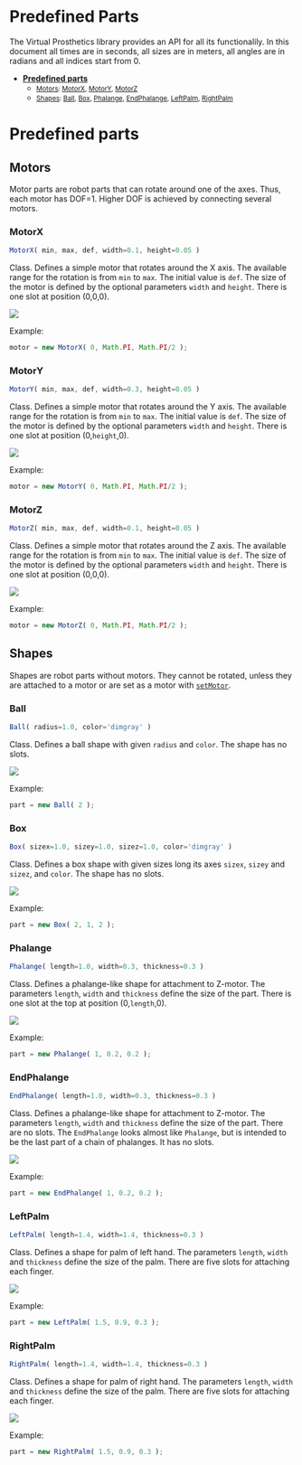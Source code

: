 # Predefined Parts

The Virtual Prosthetics library provides an API for all its functionalily. In
this document all times are in seconds, all sizes are in meters, all angles are
in radians and all indices start from 0.

* **[Predefined parts](#predefined-parts)**
	* <small>[Motors](#motors): [MotorX](#motorx), [MotorY](#motory), [MotorZ](#motorz)</small>
	* <small>[Shapes](#shapes): [Ball](#ball), [Box](#box), [Phalange](#phalange), [EndPhalange](#endphalange), [LeftPalm](#leftpalm), [RightPalm](#rightpalm)</small>



# Predefined parts

## Motors

Motor parts are robot parts that can rotate around one of the axes. Thus, each
motor has DOF=1. Higher DOF is achieved by connecting several motors.




### MotorX

```js
MotorX( min, max, def, width=0.1, height=0.05 )
```

Class. Defines a simple motor that rotates around the X axis. The available
range for the rotation is from `min` to `max`. The initial value is `def`.
The size of the motor is defined by the optional parameters `width` and `height`.
There is one slot at position (0,0,0).

<img src="images/motorx.png">

Example:

```js
motor = new MotorX( 0, Math.PI, Math.PI/2 );
```



### MotorY

```js
MotorY( min, max, def, width=0.3, height=0.05 )
```

Class. Defines a simple motor that rotates around the Y axis. The available
range for the rotation is from `min` to `max`. The initial value is `def`.
The size of the motor is defined by the optional parameters `width` and `height`.
There is one slot at position (0,`height`,0).

<img src="images/motory.png">

Example:

```js
motor = new MotorY( 0, Math.PI, Math.PI/2 );
```



### MotorZ

```js
MotorZ( min, max, def, width=0.1, height=0.05 )
```

Class. Defines a simple motor that rotates around the Z axis. The available
range for the rotation is from `min` to `max`. The initial value is `def`.
The size of the motor is defined by the optional parameters `width` and `height`.
There is one slot at position (0,0,0).

<img src="images/motorz.png">

Example:

```js
motor = new MotorZ( 0, Math.PI, Math.PI/2 );
```




## Shapes

Shapes are robot parts without motors. They cannot be rotated, unless they
are attached to a motor or are set as a motor with [`setMotor`](#setmotor).



### Ball

```js
Ball( radius=1.0, color='dimgray' )
```

Class. Defines a ball shape with given `radius` and `color`. The shape has no slots.

<img src="images/ball.png">

Example:

```js
part = new Ball( 2 );
```



### Box

```js
Box( sizex=1.0, sizey=1.0, sizez=1.0, color='dimgray' )
```

Class. Defines a box shape with given sizes long its axes `sizex`, `sizey` and
`sizez`, and `color`. The shape has no slots.

<img src="images/box.png">

Example:

```js
part = new Box( 2, 1, 2 );
```



### Phalange

```js
Phalange( length=1.0, width=0.3, thickness=0.3 )
```

Class. Defines a phalange-like shape for attachment to Z-motor. The parameters
`length`, `width` and `thickness` define the size of the part. There is one slot
at the top at position (0,`length`,0).

<img src="images/phalange.png">

Example:

```js
part = new Phalange( 1, 0.2, 0.2 );
```



### EndPhalange

```js
EndPhalange( length=1.0, width=0.3, thickness=0.3 )
```

Class. Defines a phalange-like shape for attachment to Z-motor. The parameters
`length`, `width` and `thickness` define the size of the part. There are no
slots. The `EndPhalange` looks almost like `Phalange`, but is intended to be the
last part of a chain of phalanges. It has no slots.

<img src="images/endphalange.png">

Example:

```js
part = new EndPhalange( 1, 0.2, 0.2 );
```




### LeftPalm

```js
LeftPalm( length=1.4, width=1.4, thickness=0.3 )
```

Class. Defines a shape for palm of left hand. The parameters `length`, `width`
and `thickness` define the size of the palm. There are five slots for attaching
each finger.

<img src="images/leftpalm.png">

Example:

```js
part = new LeftPalm( 1.5, 0.9, 0.3 );
```




### RightPalm

```js
RightPalm( length=1.4, width=1.4, thickness=0.3 )
```

Class. Defines a shape for palm of right hand. The parameters `length`, `width`
and `thickness` define the size of the palm. There are five slots for attaching
each finger.

<img src="images/rightpalm.png">

Example:

```js
part = new RightPalm( 1.5, 0.9, 0.3 );
```


